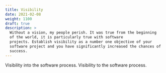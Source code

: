 ```yaml
---
title: Visibility
date: 2021-02-08
weight: 1100
draft: true
description: >
  Without a vision, my people perish. It was true from the beginning
  of the world, it is particularly true with software
  projects. Establish visibility as a number one objective of your
  software project and you have significantly increased the chances of
  success. 
---
```


Visibility into the software process. Visibility to the software process.

